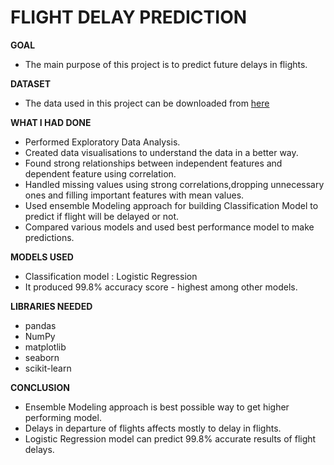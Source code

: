 #  FLIGHT DELAY PREDICTION 

**GOAL** 
- The main purpose of this project is to predict future delays in flights.

**DATASET**
- The data used in this project can be downloaded from [here](https://www.kaggle.com/usdot/flight-delays?select=flights.csv)

**WHAT I HAD DONE**
- Performed Exploratory Data Analysis.
- Created data visualisations to understand the data in a better way.
- Found strong relationships between independent features and dependent feature using correlation.
- Handled missing values using strong correlations,dropping unnecessary ones and filling important features with mean values.
- Used ensemble Modeling approach for building Classification Model to predict if flight will be delayed or not.
- Compared various models and used best performance model to make predictions.

**MODELS USED**
- Classification model : Logistic Regression
- It produced 99.8% accuracy score - highest among other models.

**LIBRARIES NEEDED**
- pandas
- NumPy
- matplotlib
- seaborn
- scikit-learn


**CONCLUSION**
- Ensemble Modeling approach is best possible way to get higher performing model.
- Delays in departure of flights affects mostly to delay in flights.
- Logistic Regression model can predict 99.8% accurate results of flight delays.
